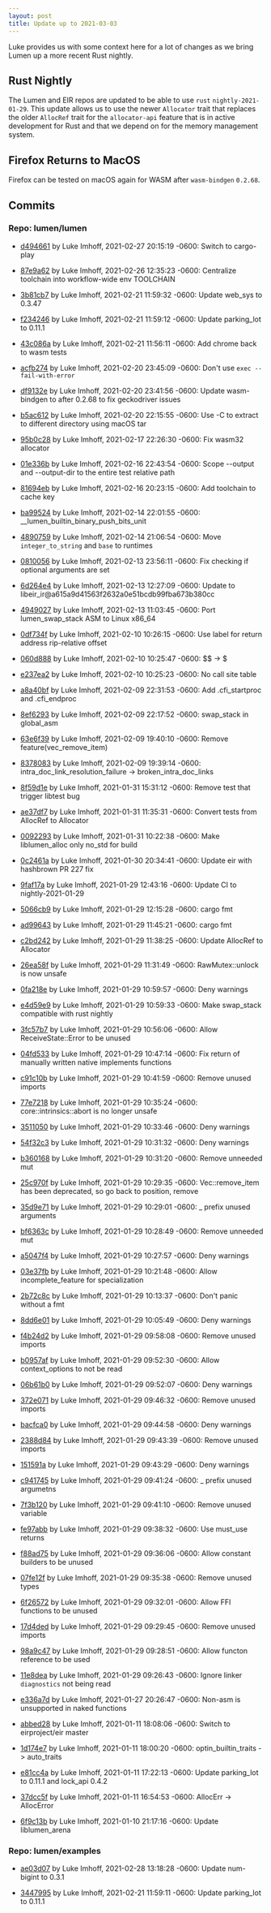 ```yaml
---
layout: post
title: Update up to 2021-03-03
---
```


Luke provides us with some context here for a lot of changes as we bring Lumen up a more recent Rust nightly.

## Rust Nightly

The Lumen and EIR repos are updated to be able to use `rust` `nightly-2021-01-29`.  This update allows us to use the newer `Allocator` trait that replaces the older `AllocRef` trait for the `allocator-api` feature that is in active development for Rust and that we depend on for the memory management system.

## Firefox Returns to MacOS

Firefox can be tested on macOS again for WASM after `wasm-bindgen` `0.2.68`.

## Commits 


### Repo: lumen/lumen


- [d494661](https://github.com/lumen/lumen/commit/d494661) by Luke Imhoff, 2021-02-27 20:15:19 -0600: Switch to cargo-play

- [87e9a62](https://github.com/lumen/lumen/commit/87e9a62) by Luke Imhoff, 2021-02-26 12:35:23 -0600: Centralize toolchain into workflow-wide env TOOLCHAIN

- [3b81cb7](https://github.com/lumen/lumen/commit/3b81cb7) by Luke Imhoff, 2021-02-21 11:59:32 -0600: Update web_sys to 0.3.47

- [f234246](https://github.com/lumen/lumen/commit/f234246) by Luke Imhoff, 2021-02-21 11:59:12 -0600: Update parking_lot to 0.11.1

- [43c086a](https://github.com/lumen/lumen/commit/43c086a) by Luke Imhoff, 2021-02-21 11:56:11 -0600: Add chrome back to wasm tests

- [acfb274](https://github.com/lumen/lumen/commit/acfb274) by Luke Imhoff, 2021-02-20 23:45:09 -0600: Don't use `exec --fail-with-error`

- [df9132e](https://github.com/lumen/lumen/commit/df9132e) by Luke Imhoff, 2021-02-20 23:41:56 -0600: Update wasm-bindgen to after 0.2.68 to fix geckodriver issues

- [b5ac612](https://github.com/lumen/lumen/commit/b5ac612) by Luke Imhoff, 2021-02-20 22:15:55 -0600: Use -C to extract to different directory using macOS tar

- [95b0c28](https://github.com/lumen/lumen/commit/95b0c28) by Luke Imhoff, 2021-02-17 22:26:30 -0600: Fix wasm32 allocator

- [01e336b](https://github.com/lumen/lumen/commit/01e336b) by Luke Imhoff, 2021-02-16 22:43:54 -0600: Scope --output and --output-dir to the entire test relative path

- [81694eb](https://github.com/lumen/lumen/commit/81694eb) by Luke Imhoff, 2021-02-16 20:23:15 -0600: Add toolchain to cache key

- [ba99524](https://github.com/lumen/lumen/commit/ba99524) by Luke Imhoff, 2021-02-14 22:01:55 -0600: __lumen_builtin_binary_push_bits_unit

- [4890759](https://github.com/lumen/lumen/commit/4890759) by Luke Imhoff, 2021-02-14 21:06:54 -0600: Move `integer_to_string` and `base` to runtimes

- [0810056](https://github.com/lumen/lumen/commit/0810056) by Luke Imhoff, 2021-02-13 23:56:11 -0600: Fix checking if optional arguments are set

- [6d264e4](https://github.com/lumen/lumen/commit/6d264e4) by Luke Imhoff, 2021-02-13 12:27:09 -0600: Update to libeir_ir@a615a9d41563f2632a0e51bcdb99fba673b380cc

- [4949027](https://github.com/lumen/lumen/commit/4949027) by Luke Imhoff, 2021-02-13 11:03:45 -0600: Port lumen_swap_stack ASM to Linux x86_64

- [0df734f](https://github.com/lumen/lumen/commit/0df734f) by Luke Imhoff, 2021-02-10 10:26:15 -0600: Use label for return address rip-relative offset

- [060d888](https://github.com/lumen/lumen/commit/060d888) by Luke Imhoff, 2021-02-10 10:25:47 -0600: $$ -> $

- [e237ea2](https://github.com/lumen/lumen/commit/e237ea2) by Luke Imhoff, 2021-02-10 10:25:23 -0600: No call site table

- [a8a40bf](https://github.com/lumen/lumen/commit/a8a40bf) by Luke Imhoff, 2021-02-09 22:31:53 -0600: Add .cfi_startproc and .cfi_endproc

- [8ef6293](https://github.com/lumen/lumen/commit/8ef6293) by Luke Imhoff, 2021-02-09 22:17:52 -0600: swap_stack in global_asm

- [63e6f39](https://github.com/lumen/lumen/commit/63e6f39) by Luke Imhoff, 2021-02-09 19:40:10 -0600: Remove feature(vec_remove_item)

- [8378083](https://github.com/lumen/lumen/commit/8378083) by Luke Imhoff, 2021-02-09 19:39:14 -0600: intra_doc_link_resolution_failure -> broken_intra_doc_links

- [8f59d1e](https://github.com/lumen/lumen/commit/8f59d1e) by Luke Imhoff, 2021-01-31 15:31:12 -0600: Remove test that trigger libtest bug

- [ae37df7](https://github.com/lumen/lumen/commit/ae37df7) by Luke Imhoff, 2021-01-31 11:35:31 -0600: Convert tests from AllocRef to Allocator

- [0092293](https://github.com/lumen/lumen/commit/0092293) by Luke Imhoff, 2021-01-31 10:22:38 -0600: Make liblumen_alloc only no_std for build

- [0c2461a](https://github.com/lumen/lumen/commit/0c2461a) by Luke Imhoff, 2021-01-30 20:34:41 -0600: Update eir with hashbrown PR 227 fix

- [9faf17a](https://github.com/lumen/lumen/commit/9faf17a) by Luke Imhoff, 2021-01-29 12:43:16 -0600: Update CI to nightly-2021-01-29

- [5066cb9](https://github.com/lumen/lumen/commit/5066cb9) by Luke Imhoff, 2021-01-29 12:15:28 -0600: cargo fmt

- [ad99643](https://github.com/lumen/lumen/commit/ad99643) by Luke Imhoff, 2021-01-29 11:45:21 -0600: cargo fmt

- [c2bd242](https://github.com/lumen/lumen/commit/c2bd242) by Luke Imhoff, 2021-01-29 11:38:25 -0600: Update AllocRef to Allocator

- [26ea58f](https://github.com/lumen/lumen/commit/26ea58f) by Luke Imhoff, 2021-01-29 11:31:49 -0600: RawMutex::unlock is now unsafe

- [0fa218e](https://github.com/lumen/lumen/commit/0fa218e) by Luke Imhoff, 2021-01-29 10:59:57 -0600: Deny warnings

- [e4d59e9](https://github.com/lumen/lumen/commit/e4d59e9) by Luke Imhoff, 2021-01-29 10:59:33 -0600: Make swap_stack compatible with rust nightly

- [3fc57b7](https://github.com/lumen/lumen/commit/3fc57b7) by Luke Imhoff, 2021-01-29 10:56:06 -0600: Allow ReceiveState::Error to be unused

- [04fd533](https://github.com/lumen/lumen/commit/04fd533) by Luke Imhoff, 2021-01-29 10:47:14 -0600: Fix return of manually written native implements functions

- [c91c10b](https://github.com/lumen/lumen/commit/c91c10b) by Luke Imhoff, 2021-01-29 10:41:59 -0600: Remove unused imports

- [77e7218](https://github.com/lumen/lumen/commit/77e7218) by Luke Imhoff, 2021-01-29 10:35:24 -0600: core::intrinsics::abort is no longer unsafe

- [3511050](https://github.com/lumen/lumen/commit/3511050) by Luke Imhoff, 2021-01-29 10:33:46 -0600: Deny warnings

- [54f32c3](https://github.com/lumen/lumen/commit/54f32c3) by Luke Imhoff, 2021-01-29 10:31:32 -0600: Deny warnings

- [b360168](https://github.com/lumen/lumen/commit/b360168) by Luke Imhoff, 2021-01-29 10:31:20 -0600: Remove unneeded mut

- [25c970f](https://github.com/lumen/lumen/commit/25c970f) by Luke Imhoff, 2021-01-29 10:29:35 -0600: Vec::remove_item has been deprecated, so go back to position, remove

- [35d9e71](https://github.com/lumen/lumen/commit/35d9e71) by Luke Imhoff, 2021-01-29 10:29:01 -0600: _ prefix unused arguments

- [bf6363c](https://github.com/lumen/lumen/commit/bf6363c) by Luke Imhoff, 2021-01-29 10:28:49 -0600: Remove unneeded mut

- [a5047f4](https://github.com/lumen/lumen/commit/a5047f4) by Luke Imhoff, 2021-01-29 10:27:57 -0600: Deny warnings

- [03e37fb](https://github.com/lumen/lumen/commit/03e37fb) by Luke Imhoff, 2021-01-29 10:21:48 -0600: Allow incomplete_feature for specialization

- [2b72c8c](https://github.com/lumen/lumen/commit/2b72c8c) by Luke Imhoff, 2021-01-29 10:13:37 -0600: Don't panic without a fmt

- [8dd6e01](https://github.com/lumen/lumen/commit/8dd6e01) by Luke Imhoff, 2021-01-29 10:05:49 -0600: Deny warnings

- [f4b24d2](https://github.com/lumen/lumen/commit/f4b24d2) by Luke Imhoff, 2021-01-29 09:58:08 -0600: Remove unused imports

- [b0957af](https://github.com/lumen/lumen/commit/b0957af) by Luke Imhoff, 2021-01-29 09:52:30 -0600: Allow context_options to not be read

- [06b61b0](https://github.com/lumen/lumen/commit/06b61b0) by Luke Imhoff, 2021-01-29 09:52:07 -0600: Deny warnings

- [372e071](https://github.com/lumen/lumen/commit/372e071) by Luke Imhoff, 2021-01-29 09:46:32 -0600: Remove unused imports

- [bacfca0](https://github.com/lumen/lumen/commit/bacfca0) by Luke Imhoff, 2021-01-29 09:44:58 -0600: Deny warnings

- [2388d84](https://github.com/lumen/lumen/commit/2388d84) by Luke Imhoff, 2021-01-29 09:43:39 -0600: Remove unused imports

- [151591a](https://github.com/lumen/lumen/commit/151591a) by Luke Imhoff, 2021-01-29 09:43:29 -0600: Deny warnings

- [c941745](https://github.com/lumen/lumen/commit/c941745) by Luke Imhoff, 2021-01-29 09:41:24 -0600: _ prefix unused argumetns

- [7f3b120](https://github.com/lumen/lumen/commit/7f3b120) by Luke Imhoff, 2021-01-29 09:41:10 -0600: Remove unused variable

- [fe97abb](https://github.com/lumen/lumen/commit/fe97abb) by Luke Imhoff, 2021-01-29 09:38:32 -0600: Use must_use returns

- [f88ad75](https://github.com/lumen/lumen/commit/f88ad75) by Luke Imhoff, 2021-01-29 09:36:06 -0600: Allow constant builders to be unused

- [07fe12f](https://github.com/lumen/lumen/commit/07fe12f) by Luke Imhoff, 2021-01-29 09:35:38 -0600: Remove unused types

- [6f26572](https://github.com/lumen/lumen/commit/6f26572) by Luke Imhoff, 2021-01-29 09:32:01 -0600: Allow FFI functions to be unused

- [17d4ded](https://github.com/lumen/lumen/commit/17d4ded) by Luke Imhoff, 2021-01-29 09:29:45 -0600: Remove unused imports

- [98a9c47](https://github.com/lumen/lumen/commit/98a9c47) by Luke Imhoff, 2021-01-29 09:28:51 -0600: Allow functon reference to be used

- [11e8dea](https://github.com/lumen/lumen/commit/11e8dea) by Luke Imhoff, 2021-01-29 09:26:43 -0600: Ignore linker `diagnostics` not being read

- [e336a7d](https://github.com/lumen/lumen/commit/e336a7d) by Luke Imhoff, 2021-01-27 20:26:47 -0600: Non-asm is unsupported in naked functions

- [abbed28](https://github.com/lumen/lumen/commit/abbed28) by Luke Imhoff, 2021-01-11 18:08:06 -0600: Switch to eirproject/eir master

- [1d174e7](https://github.com/lumen/lumen/commit/1d174e7) by Luke Imhoff, 2021-01-11 18:00:20 -0600: optin_builtin_traits -> auto_traits

- [e81cc4a](https://github.com/lumen/lumen/commit/e81cc4a) by Luke Imhoff, 2021-01-11 17:22:13 -0600: Update parking_lot to 0.11.1 and lock_api 0.4.2

- [37dcc5f](https://github.com/lumen/lumen/commit/37dcc5f) by Luke Imhoff, 2021-01-11 16:54:53 -0600: AllocErr -> AllocError

- [6f9c13b](https://github.com/lumen/lumen/commit/6f9c13b) by Luke Imhoff, 2021-01-10 21:17:16 -0600: Update liblumen_arena


### Repo: lumen/examples


- [ae03d07](https://github.com/lumen/examples/commit/ae03d07) by Luke Imhoff, 2021-02-28 13:18:28 -0600: Update num-bigint to 0.3.1

- [3447995](https://github.com/lumen/examples/commit/3447995) by Luke Imhoff, 2021-02-21 11:59:11 -0600: Update parking_lot to 0.11.1


